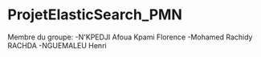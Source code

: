 # ProjetElasticSearch_PMN

Membre du groupe:
-N'KPEDJI Afoua Kpami Florence
-Mohamed Rachidy RACHDA
-NGUEMALEU Henri
